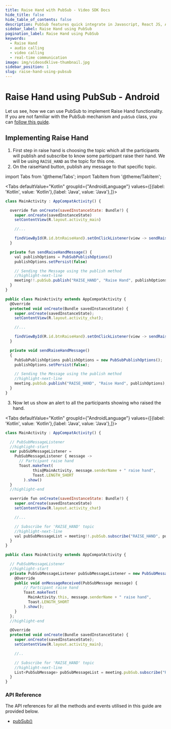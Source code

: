 ```yaml
---
title: Raise Hand with PubSub - Video SDK Docs
hide_title: false
hide_table_of_contents: false
description: PubSub features quick integrate in Javascript, React JS, Android, IOS, React Native, Flutter with Video SDK to add live video & audio conferencing to your applications.
sidebar_label: Raise Hand using PubSub
pagination_label: Raise Hand using PubSub
keywords:
  - Raise Hand
  - audio calling
  - video calling
  - real-time communication
image: img/videosdklive-thumbnail.jpg
sidebar_position: 1
slug: raise-hand-using-pubsub
---
```


# Raise Hand using PubSub - Android

Let us see, how we can use PubSub to implement Raise Hand functionality. If you are not familiar with the PubSub mechanism and `pubSub` class, you can [follow this guide](/android/guide/video-and-audio-calling-api-sdk/collaboration-in-meeting/pubsub).

## Implementing Raise Hand

1. First step in raise hand is choosing the topic which all the participants will publish and subscribe to know some participant raise their hand. We will be using `RAISE_HAND` as the topic for this one.
2. On the raiseHand button, publish any message to that specific topic.

import Tabs from '@theme/Tabs';
import TabItem from '@theme/TabItem';

<Tabs
defaultValue="Kotlin"
groupId={"AndroidLanguage"}
values={[{label: 'Kotlin', value: 'Kotlin'},{label: 'Java', value: 'Java'},]}>

<TabItem value="Kotlin">

```js
class MainActivity : AppCompatActivity() {

  override fun onCreate(savedInstanceState: Bundle?) {
    super.onCreate(savedInstanceState)
    setContentView(R.layout.activity_main)

    //...

    findViewById(R.id.btnRaiseHand).setOnClickListener(view -> sendRaiseHandMessage());
  }

  private fun sendRaiseHandMessage() {
    val publishOptions = PubSubPublishOptions()
    publishOptions.setPersist(false)

    // Sending the Message using the publish method
    //highlight-next-line
    meeting!!.pubSub.publish("RAISE_HAND", "Raise Hand", publishOptions)
  }
}
```

</TabItem>

<TabItem value="Java">

```js
public class MainActivity extends AppCompatActivity {
  @Override
  protected void onCreate(Bundle savedInstanceState) {
    super.onCreate(savedInstanceState);
    setContentView(R.layout.activity_chat);

    //...

    findViewById(R.id.btnRaiseHand).setOnClickListener(view -> sendRaiseHandMessage());
  }

  private void sendRaiseHandMessage()
  {
    PubSubPublishOptions publishOptions = new PubSubPublishOptions();
    publishOptions.setPersist(false);

    // Sending the Message using the publish method
    //highlight-next-line
    meeting.pubSub.publish("RAISE_HAND", "Raise Hand", publishOptions);
  }
}
```

</TabItem>

</Tabs>

3. Now let us show an alert to all the participants showing who raised the hand.

<Tabs
defaultValue="Kotlin"
groupId={"AndroidLanguage"}
values={[{label: 'Kotlin', value: 'Kotlin'},{label: 'Java', value: 'Java'},]}>

<TabItem value="Kotlin">

```js
class MainActivity : AppCompatActivity() {

  // PubSubMessageListener
  //highlight-start
  var pubSubMessageListener =
    PubSubMessageListener { message ->
      // Partcipant raise hand
      Toast.makeText(
            this@MainActivity, message.senderName + " raise hand",
            Toast.LENGTH_SHORT
        ).show()
  }
  //highlight-end

  override fun onCreate(savedInstanceState: Bundle?) {
    super.onCreate(savedInstanceState)
    setContentView(R.layout.activity_chat)

    //...

    // Subscribe for 'RAISE_HAND' topic
    //highlight-next-line
    val pubSubMessageList = meeting!!.pubSub.subscribe("RAISE_HAND", pubSubMessageListener)
  }
}
```

</TabItem>

<TabItem value="Java">

```js
public class MainActivity extends AppCompatActivity {

  // PubSubMessageListener
  //highlight-start
  private PubSubMessageListener pubSubMessageListener = new PubSubMessageListener() {
    @Override
    public void onMessageReceived(PubSubMessage message) {
        // Partcipant raise hand
        Toast.makeText(
          MainActivity.this, message.senderName + " raise hand",
          Toast.LENGTH_SHORT
        ).show();
    }
  };
  //highlight-end

  @Override
  protected void onCreate(Bundle savedInstanceState) {
    super.onCreate(savedInstanceState);
    setContentView(R.layout.activity_main);

    //..

    // Subscribe for 'RAISE_HAND' topic
    //highlight-next-line
    List<PubSubMessage> pubSubMessageList = meeting.pubSub.subscribe("RAISE_HAND", pubSubMessageListener);
  }
}
```

</TabItem>

</Tabs>

### API Reference

The API references for all the methods and events utilised in this guide are provided below.

- [pubSub()](/android/api/sdk-reference/pubsub-class/introduction)
